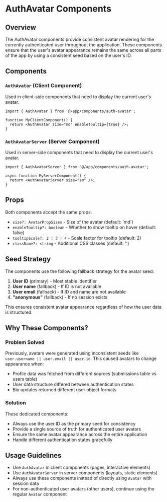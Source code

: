 # AuthAvatar Components

## Overview

The AuthAvatar components provide consistent avatar rendering for the currently authenticated user throughout the application. These components ensure that the user's avatar appearance remains the same across all parts of the app by using a consistent seed based on the user's ID.

## Components

### `AuthAvatar` (Client Component)

Used in client-side components that need to display the current user's avatar.

```tsx
import { AuthAvatar } from '@/app/components/auth-avatar';

function MyClientComponent() {
  return <AuthAvatar size="md" enableTooltip={true} />;
}
```

### `AuthAvatarServer` (Server Component)

Used in server-side components that need to display the current user's avatar.

```tsx
import { AuthAvatarServer } from '@/app/components/auth-avatar';

async function MyServerComponent() {
  return <AuthAvatarServer size="sm" />;
}
```

## Props

Both components accept the same props:

- `size?: AvatarPropSizes` - Size of the avatar (default: 'md')
- `enableTooltip?: boolean` - Whether to show tooltip on hover (default: false)
- `tooltipScale?: 2 | 3 | 4` - Scale factor for tooltip (default: 2)
- `className?: string` - Additional CSS classes (default: '')

## Seed Strategy

The components use the following fallback strategy for the avatar seed:

1. **User ID** (primary) - Most stable identifier
2. **User name** (fallback) - If ID is not available
3. **User email** (fallback) - If ID and name are not available
4. **"anonymous"** (fallback) - If no session exists

This ensures consistent avatar appearance regardless of how the user data is structured.

## Why These Components?

### Problem Solved

Previously, avatars were generated using inconsistent seeds like `user.username || user.email || user.id`. This caused avatars to change appearance when:

- Profile data was fetched from different sources (submissions table vs users table)
- User data structure differed between authentication states
- Bio updates returned different user object formats

### Solution

These dedicated components:

- Always use the user ID as the primary seed for consistency
- Provide a single source of truth for authenticated user avatars
- Ensure the same avatar appearance across the entire application
- Handle different authentication states gracefully

## Usage Guidelines

- Use `AuthAvatar` in client components (pages, interactive elements)
- Use `AuthAvatarServer` in server components (layouts, static elements)
- Always use these components instead of directly using `Avatar` with session data
- For non-authenticated user avatars (other users), continue using the regular `Avatar` component 